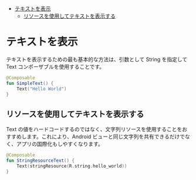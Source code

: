- [テキストを表示](#テキストを表示)
  - [リソースを使用してテキストを表示する](#リソースを使用してテキストを表示する)


# テキストを表示

テキストを表示するための最も基本的な方法は、引数として String を指定して Text コンポーザブルを使用することです。

```kotlin
@Composable
fun SimpleText() {
    Text("Hello World")
}
```

## リソースを使用してテキストを表示する

Text の値をハードコードするのではなく、文字列リソースを使用することをおすすめします。これにより、Android ビューと同じ文字列を共有できるだけでなく、アプリの国際化もしやすくなります。

```kotlin
@Composable
fun StringResourceText() {
    Text(stringResource(R.string.hello_world))
}
```


